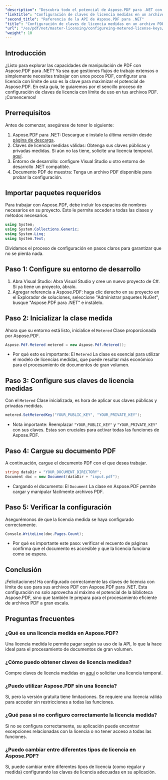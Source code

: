 ```yaml
---
"description": "Descubra todo el potencial de Aspose.PDF para .NET con nuestra guía paso a paso para configurar licencias con límite de uso, tanto si gestiona flujos de trabajo extensos de PDF como si realiza pequeños ajustes."
"linktitle": "Configuración de claves de licencia medidas en un archivo PDF"
"second_title": "Referencia de la API de Aspose.PDF para .NET"
"title": "Configuración de claves de licencia medidas en un archivo PDF"
"url": "/es/pdf/net/master-licensing/configureing-metered-license-keys/"
"weight": 10
---
```


## Introducción

¿Listo para explorar las capacidades de manipulación de PDF con Aspose.PDF para .NET? Ya sea que gestiones flujos de trabajo extensos o simplemente necesites trabajar con unos pocos PDF, configurar una licencia con límite de uso es la clave para maximizar el potencial de Aspose.PDF. En esta guía, te guiaremos por el sencillo proceso de configuración de claves de licencia con límite de uso en tus archivos PDF. ¡Comencemos!

## Prerrequisitos

Antes de comenzar, asegúrese de tener lo siguiente:

1. Aspose.PDF para .NET: Descargue e instale la última versión desde [página de descarga](https://releases.aspose.com/pdf/net/).
2. Claves de licencia medidas válidas: Obtenga sus claves públicas y privadas medidas. Si aún no las tiene, solicite una licencia temporal. [aquí](https://purchase.aspose.com/temporary-license/).
3. Entorno de desarrollo: configure Visual Studio u otro entorno de desarrollo .NET compatible.
4. Documento PDF de muestra: Tenga un archivo PDF disponible para probar la configuración.

## Importar paquetes requeridos

Para trabajar con Aspose.PDF, debe incluir los espacios de nombres necesarios en su proyecto. Esto le permite acceder a todas las clases y métodos necesarios.

```csharp
using System;
using System.Collections.Generic;
using System.Linq;
using System.Text;
```

Dividamos el proceso de configuración en pasos claros para garantizar que no se pierda nada.

## Paso 1: Configure su entorno de desarrollo

1. Abra Visual Studio: Abra Visual Studio y cree un nuevo proyecto de C#. Si ya tiene un proyecto, ábralo.
2. Agregar referencia a Aspose.PDF: haga clic derecho en su proyecto en el Explorador de soluciones, seleccione "Administrar paquetes NuGet", busque "Aspose.PDF para .NET" e instálelo.

## Paso 2: Inicializar la clase medida

Ahora que su entorno está listo, inicialice el `Metered` Clase proporcionada por Aspose.PDF.

```csharp
Aspose.Pdf.Metered metered = new Aspose.Pdf.Metered();
```

- Por qué esto es importante: El `Metered` La clase es esencial para utilizar el modelo de licencias medidas, que puede resultar más económico para el procesamiento de documentos de gran volumen.

## Paso 3: Configure sus claves de licencia medidas

Con el `Metered` Clase inicializada, es hora de aplicar sus claves públicas y privadas medidas.

```csharp
metered.SetMeteredKey("YOUR_PUBLIC_KEY", "YOUR_PRIVATE_KEY");
```

- Nota importante: Reemplazar `"YOUR_PUBLIC_KEY"` y `"YOUR_PRIVATE_KEY"` con sus claves. Estas son cruciales para activar todas las funciones de Aspose.PDF.

## Paso 4: Cargue su documento PDF

A continuación, cargue el documento PDF con el que desea trabajar.

```csharp
string dataDir = "YOUR_DOCUMENT_DIRECTORY";
Document doc = new Document(dataDir + "input.pdf");
```

- Cargando el documento: El `Document` La clase en Aspose.PDF permite cargar y manipular fácilmente archivos PDF.

## Paso 5: Verificar la configuración

Asegurémonos de que la licencia medida se haya configurado correctamente.

```csharp
Console.WriteLine(doc.Pages.Count);
```

- Por qué es importante este paso: verificar el recuento de páginas confirma que el documento es accesible y que la licencia funciona como se espera.

## Conclusión

¡Felicitaciones! Ha configurado correctamente las claves de licencia con límite de uso para sus archivos PDF con Aspose.PDF para .NET. Esta configuración no solo aprovecha al máximo el potencial de la biblioteca Aspose.PDF, sino que también le prepara para el procesamiento eficiente de archivos PDF a gran escala.

## Preguntas frecuentes

### ¿Qué es una licencia medida en Aspose.PDF?  
Una licencia medida le permite pagar según su uso de la API, lo que la hace ideal para el procesamiento de documentos de gran volumen.

### ¿Cómo puedo obtener claves de licencia medidas?  
Compre claves de licencia medidas en [aquí](https://purchase.aspose.com/buy) o solicitar una licencia temporal.

### ¿Puedo utilizar Aspose.PDF sin una licencia?  
Sí, pero la versión gratuita tiene limitaciones. Se requiere una licencia válida para acceder sin restricciones a todas las funciones.

### ¿Qué pasa si no configuro correctamente la licencia medida?  
Si no se configura correctamente, su aplicación puede encontrar excepciones relacionadas con la licencia o no tener acceso a todas las funciones.

### ¿Puedo cambiar entre diferentes tipos de licencia en Aspose.PDF?  
Sí, puede cambiar entre diferentes tipos de licencia (como regular y medida) configurando las claves de licencia adecuadas en su aplicación.